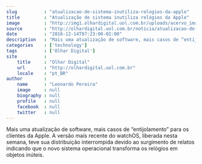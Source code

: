 ```yaml
---
slug          : "atualizacao-de-sistema-inutiliza-relogios-da-apple"
title         : "Atualização de sistema inutiliza relógios da Apple"
image         : "http://img1.olhardigital.uol.com.br/uploads/acervo_imagens/2016/12/20161214072637_660_420.jpg"
source        : "http://olhardigital.uol.com.br/noticia/atualizacao-de-sistema-inutiliza-relogios-da-apple/64640"
date          : "2016-12-14T07:23:00-02:00"
description   : "Mais uma atualização de software, mais casos de “entijolamento” para os clientes da Apple. A versão mais recente do watchOS, liberada nesta semana, teve sua distribuição interrompida devido ao surgimento de relatos indicando que o novo sistema operacional transforma os relógios em objetos inúteis."
categories    : ['technology']
tags          : ['Olhar Digital']
site          :
    title     : "Olhar Digital"
    url       : "http://olhardigital.uol.com.br"
    locale    : "pt_BR"
author        :
    name      : "Leonardo Pereira"
    image     : null
    biography : null
    profile   : null
    facebook  : null
    twitter   : null
---
```


Mais uma atualização de software, mais casos de “entijolamento” para os clientes da Apple. A versão mais recente do watchOS, liberada nesta semana, teve sua distribuição interrompida devido ao surgimento de relatos indicando que o novo sistema operacional transforma os relógios em objetos inúteis.
